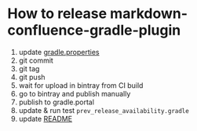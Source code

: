 # How to release markdown-confluence-gradle-plugin

1. update [gradle.properties](gradle.properties)
2. git commit
3. git tag
4. git push
5. wait for upload in bintray from CI build
6. go to bintray and publish manually
7. publish to gradle.portal
8. update & run test `prev_release_availability.gradle`
9. update [README](README.md)
